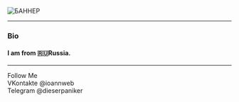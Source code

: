 ![БАННЕР](https://github.com/user-attachments/assets/cf73771a-0d67-4da0-9db3-a0541c8eba5c)


<hr>
<h3>Bio</h3>
<h4>I am from 🇷🇺Russia.</h4>
<hr>
Follow Me<br>
VKontakte @ioannweb<br>
Telegram @dieserpaniker<br>
